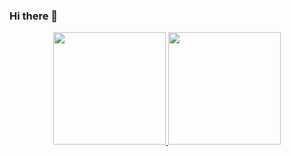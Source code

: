 ### Hi there 👋
<div align="center">
  <a href="https://github.com/HackTime">
  <img height="180em" src="https://github-readme-stats.vercel.app/api?username=HackTime&show_icons=true&theme=dark&include_all_commits=true&count_private=true"/>
  <img height="180em" src="https://github-readme-stats.vercel.app/api/top-langs/?username=HackTime&layout=compact&langs_count=7&theme=dark"/>
</div>
<!--
**HackTime/HackTime** is a ✨ _special_ ✨ repository because its `README.md` (this file) appears on your GitHub profile.

Here are some ideas to get you started:

- 🔭 I’m currently working on ...
- 🌱 I’m currently learning Python , Java , C , C++ and **Matematics**
- 👯 I’m looking to collaborate on ...
- 🤔 I’m looking for help with ...
- 💬 Ask me about ...
- 📫 How to reach me: ...
- 😄 Pronouns: ...
- ⚡ Fun fact: ...
-->
